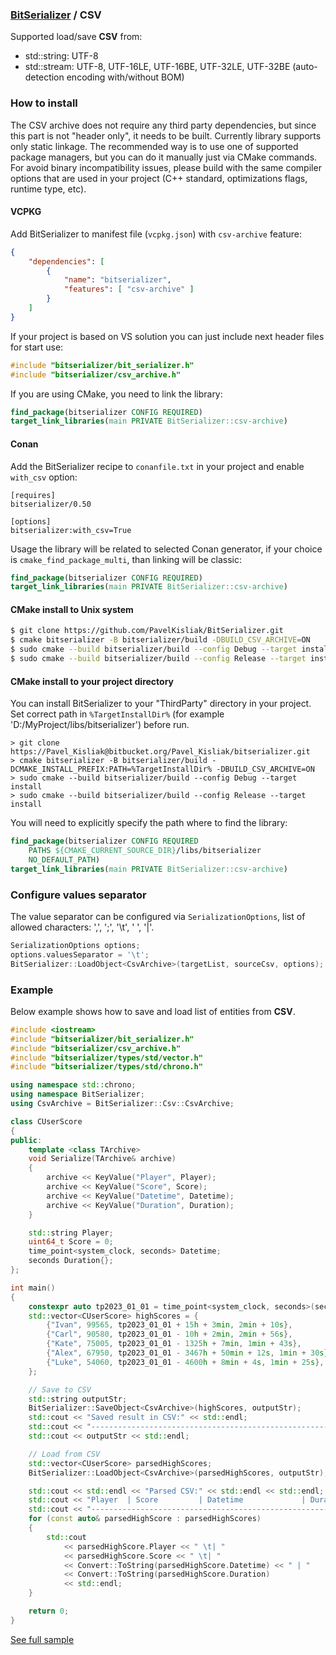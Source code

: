 ### [BitSerializer](../README.md) / CSV

Supported load/save **CSV** from:

- std::string: UTF-8
- std::stream: UTF-8, UTF-16LE, UTF-16BE, UTF-32LE, UTF-32BE (auto-detection encoding with/without BOM)

### How to install
The CSV archive does not require any third party dependencies, but since this part is not "header only", it needs to be built. Currently library supports only static linkage. The recommended way is to use one of supported package managers, but you can do it manually just via CMake commands.
For avoid binary incompatibility issues, please build with the same compiler options that are used in your project (C++ standard, optimizations flags, runtime type, etc).
#### VCPKG
Add BitSerializer to manifest file (`vcpkg.json`) with `csv-archive` feature:
```json
{
    "dependencies": [
        {
            "name": "bitserializer",
            "features": [ "csv-archive" ]
        }
    ]
}
```
If your project is based on VS solution you can just include next header files for start use:
```cpp
#include "bitserializer/bit_serializer.h"
#include "bitserializer/csv_archive.h"
```
If you are using CMake, you need to link the library:
```cmake
find_package(bitserializer CONFIG REQUIRED)
target_link_libraries(main PRIVATE BitSerializer::csv-archive)
```
#### Conan
Add the BitSerializer recipe to `conanfile.txt` in your project and enable `with_csv` option:
```
[requires]
bitserializer/0.50

[options]
bitserializer:with_csv=True
```
Usage the library will be related to selected Conan generator, if your choice is `cmake_find_package_multi`, than linking will be classic:
```cmake
find_package(bitserializer CONFIG REQUIRED)
target_link_libraries(main PRIVATE BitSerializer::csv-archive)
```
#### CMake install to Unix system
```sh
$ git clone https://github.com/PavelKisliak/BitSerializer.git
$ cmake bitserializer -B bitserializer/build -DBUILD_CSV_ARCHIVE=ON
$ sudo cmake --build bitserializer/build --config Debug --target install
$ sudo cmake --build bitserializer/build --config Release --target install
```
#### CMake install to your project directory
You can install BitSerializer to your "ThirdParty" directory in your project.
Set correct path in `%TargetInstallDir%` (for example 'D:/MyProject/libs/bitserializer') before run.
```shell
> git clone https://Pavel_Kisliak@bitbucket.org/Pavel_Kisliak/bitserializer.git
> cmake bitserializer -B bitserializer/build -DCMAKE_INSTALL_PREFIX:PATH=%TargetInstallDir% -DBUILD_CSV_ARCHIVE=ON
> sudo cmake --build bitserializer/build --config Debug --target install
> sudo cmake --build bitserializer/build --config Release --target install
```
You will need to explicitly specify the path where to find the library:
```cmake
find_package(bitserializer CONFIG REQUIRED
    PATHS ${CMAKE_CURRENT_SOURCE_DIR}/libs/bitserializer
    NO_DEFAULT_PATH)
target_link_libraries(main PRIVATE BitSerializer::csv-archive)
```

### Configure values separator
The value separator can be configured via `SerializationOptions`, list of allowed characters: ',', ';', '\t', ' ', '|'.
```cpp
SerializationOptions options;
options.valuesSeparator = '\t';
BitSerializer::LoadObject<CsvArchive>(targetList, sourceCsv, options);
```

### Example
Below example shows how to save and load list of entities from **CSV**.
```cpp
#include <iostream>
#include "bitserializer/bit_serializer.h"
#include "bitserializer/csv_archive.h"
#include "bitserializer/types/std/vector.h"
#include "bitserializer/types/std/chrono.h"

using namespace std::chrono;
using namespace BitSerializer;
using CsvArchive = BitSerializer::Csv::CsvArchive;

class CUserScore
{
public:
	template <class TArchive>
	void Serialize(TArchive& archive)
	{
		archive << KeyValue("Player", Player);
		archive << KeyValue("Score", Score);
		archive << KeyValue("Datetime", Datetime);
		archive << KeyValue("Duration", Duration);
	}

	std::string Player;
	uint64_t Score = 0;
	time_point<system_clock, seconds> Datetime;
	seconds Duration{};
};

int main()
{
	constexpr auto tp2023_01_01 = time_point<system_clock, seconds>(seconds(1672531200));
	std::vector<CUserScore> highScores = {
		{"Ivan", 99565, tp2023_01_01 + 15h + 3min, 2min + 10s},
		{"Carl", 90580, tp2023_01_01 - 10h + 2min, 2min + 56s},
		{"Kate", 75005, tp2023_01_01 - 1325h + 7min, 1min + 43s},
		{"Alex", 67950, tp2023_01_01 - 3467h + 50min + 12s, 1min + 30s},
		{"Luke", 54060, tp2023_01_01 - 4600h + 8min + 4s, 1min + 25s},
	};

	// Save to CSV
	std::string outputStr;
	BitSerializer::SaveObject<CsvArchive>(highScores, outputStr);
	std::cout << "Saved result in CSV:" << std::endl;
	std::cout << "----------------------------------------------------------" << std::endl;
	std::cout << outputStr << std::endl;

	// Load from CSV
	std::vector<CUserScore> parsedHighScores;
	BitSerializer::LoadObject<CsvArchive>(parsedHighScores, outputStr);

	std::cout << std::endl << "Parsed CSV:" << std::endl << std::endl;
	std::cout << "Player  | Score         | Datetime             | Duration" << std::endl;
	std::cout << "---------------------------------------------------------" << std::endl;
	for (const auto& parsedHighScore : parsedHighScores)
	{
		std::cout
			<< parsedHighScore.Player << " \t| "
			<< parsedHighScore.Score << " \t| "
			<< Convert::ToString(parsedHighScore.Datetime) << " | "
			<< Convert::ToString(parsedHighScore.Duration)
			<< std::endl;
	}

	return 0;
}
```
[See full sample](../samples/serialize_to_csv/serialize_to_csv.cpp)
